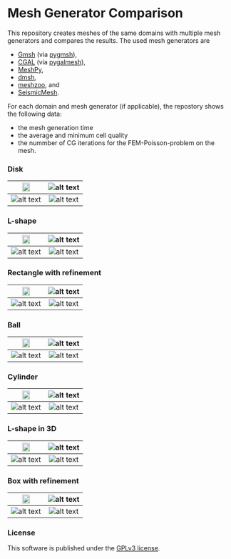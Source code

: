 # Mesh Generator Comparison

This repository creates meshes of the same domains with multiple mesh generators and
compares the results. The used mesh generators are

  * [Gmsh](https://gmsh.info/) (via [pygmsh](https://github.com/nschloe/pygmsh)),
  * [CGAL](https://www.cgal.org/) (via [pygalmesh](https://github.com/nschloe/pygalmesh)),
  * [MeshPy](https://github.com/inducer/meshpy),
  * [dmsh](https://github.com/nschloe/dmsh),
  * [meshzoo](https://github.com/nschloe/meshzoo), and
  * [SeismicMesh](https://github.com/krober10nd/SeismicMesh).

For each domain and mesh generator (if applicable), the repostory shows the following data:
   * the mesh generation time
   * the average and minimum cell quality
   * the nummber of CG iterations for the FEM-Poisson-problem on the mesh.

### Disk

<img src="https://github.com/nschloe/meshgen-comparison/blob/gh-pages/disk-mesh.png?raw=true" width="50%"> | ![alt text](https://github.com/nschloe/meshgen-comparison/blob/gh-pages/disk-times.svg?raw=true) |
:-------------:|:-----------------:|
| ![alt text](https://github.com/nschloe/meshgen-comparison/blob/gh-pages/disk-quality.svg?raw=true) | ![alt text](https://github.com/nschloe/meshgen-comparison/blob/gh-pages/disk-poisson.svg?raw=true)


### L-shape

<img src="https://github.com/nschloe/meshgen-comparison/blob/gh-pages/l-shape-mesh.png?raw=true" width="50%"> | ![alt text](https://github.com/nschloe/meshgen-comparison/blob/gh-pages/l_shape-times.svg?raw=true) |
:-------------:|:-----------------:|
| ![alt text](https://github.com/nschloe/meshgen-comparison/blob/gh-pages/l_shape-quality.svg?raw=true) | ![alt text](https://github.com/nschloe/meshgen-comparison/blob/gh-pages/l_shape-poisson.svg?raw=true)


### Rectangle with refinement

<img src="https://github.com/nschloe/meshgen-comparison/blob/gh-pages/rect-with-refinement-mesh.png?raw=true" width="50%"> | ![alt text](https://github.com/nschloe/meshgen-comparison/blob/gh-pages/rect_with_refinement-times.svg?raw=true) |
:-------------:|:-----------------:|
| ![alt text](https://github.com/nschloe/meshgen-comparison/blob/gh-pages/rect_with_refinement-quality.svg?raw=true) | ![alt text](https://github.com/nschloe/meshgen-comparison/blob/gh-pages/rect_with_refinement-poisson.svg?raw=true)

### Ball

<img src="https://github.com/nschloe/meshgen-comparison/blob/gh-pages/ball-mesh.png?raw=true" width="50%"> | ![alt text](https://github.com/nschloe/meshgen-comparison/blob/gh-pages/ball-times.svg?raw=true) |
:-------------:|:-----------------:|
| ![alt text](https://github.com/nschloe/meshgen-comparison/blob/gh-pages/ball-quality.svg?raw=true) | ![alt text](https://github.com/nschloe/meshgen-comparison/blob/gh-pages/ball-poisson.svg?raw=true)

### Cylinder

<img src="https://github.com/nschloe/meshgen-comparison/blob/gh-pages/cylinder-mesh.png?raw=true" width="50%"> | ![alt text](https://github.com/nschloe/meshgen-comparison/blob/gh-pages/cylinder-times.svg?raw=true) |
:-------------:|:-----------------:|
| ![alt text](https://github.com/nschloe/meshgen-comparison/blob/gh-pages/cylinder-quality.svg?raw=true) | ![alt text](https://github.com/nschloe/meshgen-comparison/blob/gh-pages/cylinder-poisson.svg?raw=true)

### L-shape in 3D

<img src="https://github.com/nschloe/meshgen-comparison/blob/gh-pages/l-shape-3d-mesh.png?raw=true" width="50%"> | ![alt text](https://github.com/nschloe/meshgen-comparison/blob/gh-pages/l_shape_3d-times.svg?raw=true) |
:-------------:|:-----------------:|
| ![alt text](https://github.com/nschloe/meshgen-comparison/blob/gh-pages/l_shape_3d-quality.svg?raw=true) | ![alt text](https://github.com/nschloe/meshgen-comparison/blob/gh-pages/l_shape_3d-poisson.svg?raw=true)

### Box with refinement

<img src="https://github.com/nschloe/meshgen-comparison/blob/gh-pages/box-with-refinement-mesh.png?raw=true" width="50%"> | ![alt text](https://github.com/nschloe/meshgen-comparison/blob/gh-pages/box_with_refinement-times.svg?raw=true) |
:-------------:|:-----------------:|
| ![alt text](https://github.com/nschloe/meshgen-comparison/blob/gh-pages/box_with_refinement-quality.svg?raw=true) | ![alt text](https://github.com/nschloe/meshgen-comparison/blob/gh-pages/box_with_refinement-poisson.svg?raw=true)

### License
This software is published under the [GPLv3 license](https://www.gnu.org/licenses/gpl-3.0.en.html).
